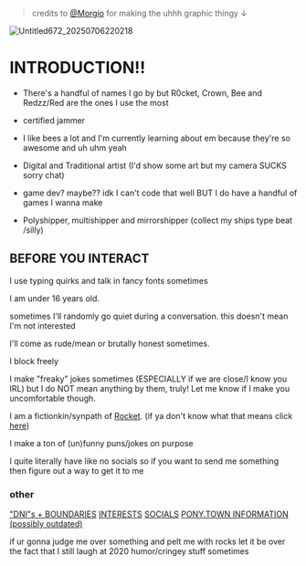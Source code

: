 > credits to [@Morgio](https://github.com/Morgio) for making the uhhh graphic thingy ↓

![Untitled672_20250706220218](https://github.com/user-attachments/assets/8458442a-0195-4a86-832f-cbd7f7c021b7)

# INTRODUCTION!!

- There's a handful of names I go by but R0cket, Crown, Bee and Redzz/Red are the ones I use the most

- certified jammer

- I like bees a lot and I'm currently learning about em because they're so awesome and uh uhm yeah

- Digital and Traditional artist (I'd show some art but my camera SUCKS sorry chat)

- game dev? maybe?? idk I can't code that well BUT I do have a handful of games I wanna make

- Polyshipper, multishipper and mirrorshipper (collect my ships type beat /silly)

## BEFORE YOU INTERACT

I use typing quirks and talk in fancy fonts sometimes 

I am under 16 years old.

sometimes I'll randomly go quiet during a conversation. this doesn't mean I'm not interested

I'll come as rude/mean or brutally honest sometimes.

I block freely

I make "freaky" jokes sometimes (ESPECIALLY if we are close/I know you IRL) but I do NOT mean anything by them, truly! Let me know if I make you uncomfortable though.

I am a fictionkin/synpath of [Rocket](https://phighting.wiki/Rocket). (if ya don't know what that means click [here](https://fkin.carrd.co/))

I make a ton of (un)funny puns/jokes on purpose

I quite literally have like no socials so if you want to send me something then figure out a way to get it to me

### other

["DNI"s + BOUNDARIES](https://github.com/machine-detonation/FFFFFF)    [INTERESTS](https://github.com/machine-detonation/EDD3A0)    [SOCIALS](https://github.com/machine-detonation/7CCA92)    [PONY.TOWN INFORMATION (possibly outdated)](https://github.com/machine-detonation/000000)

if ur gonna judge me over something and pelt me with rocks let it be over the fact that I still laugh at 2020 humor/cringey stuff sometimes
